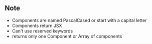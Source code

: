 ## Note
- Components are named PascalCased or start with a capital letter
- Components return JSX
- Can't use reserved keywords
- returns only one Component or Array of components